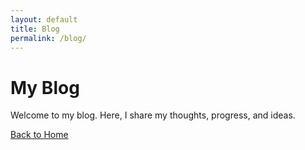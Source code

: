 ```yaml
---
layout: default
title: Blog
permalink: /blog/
---
```


# My Blog

Welcome to my blog. Here, I share my thoughts, progress, and ideas.

[Back to Home](/)


